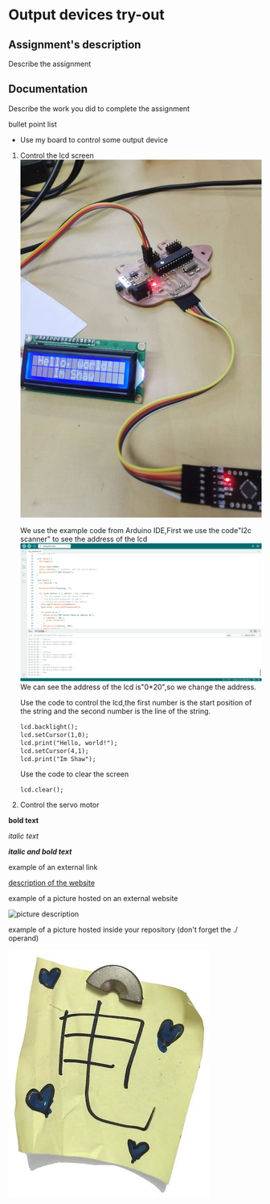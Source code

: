 # Output devices try-out

## Assignment's description
Describe the assignment

## Documentation
Describe the work you did to complete the assignment

bullet point list
* Use my board to control some output device
1. Control the lcd screen
   ![picture description](./images/I2c_helloshaw.jpg)
   
   We use the example code from Arduino IDE,First we use the code"I2c scanner" to see the address of the lcd
   ![picture description](./images/I2c_scanner.png)
   We can see the address of the lcd is"0*20",so we change the address.
   
   Use the code to control the lcd,the first number is the start position of the string and the second number is the line of the string.
   ```
   lcd.backlight();
   lcd.setCursor(1,0);
   lcd.print("Hello, world!");
   lcd.setCursor(4,1);
   lcd.print("Im Shaw");
   ```
   Use the code to clear the screen
   ```
   lcd.clear();
   ```
3. Control the servo motor
 

**bold text**

*italic text*

***italic and bold text***

example of an external link

[description of the website](https://www.https://www.example.com/)

example of a picture hosted on an external website

![picture description](https://djmag.com/sites/default/files/storyimages/Clara_Rockmore.jpg)

example of a picture hosted inside your repository (don't forget the ./ operand)

![picture description](./images/example.jpg)
